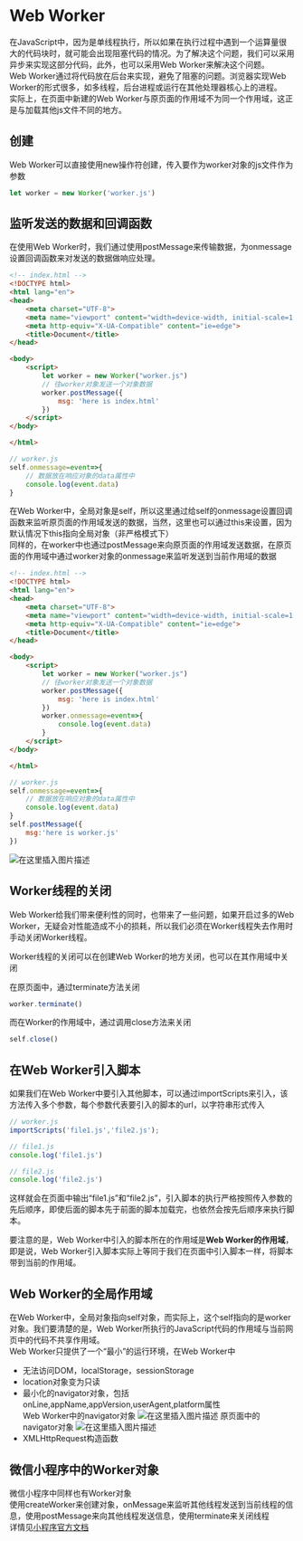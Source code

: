 # Web Worker
在JavaScript中，因为是单线程执行，所以如果在执行过程中遇到一个运算量很大的代码块时，就可能会出现阻塞代码的情况。为了解决这个问题，我们可以采用异步来实现这部分代码，此外，也可以采用Web Worker来解决这个问题。  
Web Worker通过将代码放在后台来实现，避免了阻塞的问题。浏览器实现Web Worker的形式很多，如多线程，后台进程或运行在其他处理器核心上的进程。  
实际上，在页面中新建的Web Worker与原页面的作用域不为同一个作用域，这正是与加载其他js文件不同的地方。

## 创建
Web Worker可以直接使用new操作符创建，传入要作为worker对象的js文件作为参数
```javascript
let worker = new Worker('worker.js')
```

## 监听发送的数据和回调函数
在使用Web Worker时，我们通过使用postMessage来传输数据，为onmessage设置回调函数来对发送的数据做响应处理。  
```html
<!-- index.html -->
<!DOCTYPE html>
<html lang="en">
<head>
    <meta charset="UTF-8">
    <meta name="viewport" content="width=device-width, initial-scale=1.0">
    <meta http-equiv="X-UA-Compatible" content="ie=edge">
    <title>Document</title>
</head>

<body>
    <script>
        let worker = new Worker("worker.js")
        // 往worker对象发送一个对象数据
        worker.postMessage({
            msg: 'here is index.html'
        })
    </script>
</body>

</html>
```
```javascript
// worker.js
self.onmessage=event=>{
    // 数据放在响应对象的data属性中
    console.log(event.data)
}
```
在Web Worker中，全局对象是self，所以这里通过给self的onmessage设置回调函数来监听原页面的作用域发送的数据，当然，这里也可以通过this来设置，因为默认情况下this指向全局对象（非严格模式下）  
同样的，在worker中也通过postMessage来向原页面的作用域发送数据，在原页面的作用域中通过worker对象的onmessage来监听发送到当前作用域的数据

```html
<!-- index.html -->
<!DOCTYPE html>
<html lang="en">
<head>
    <meta charset="UTF-8">
    <meta name="viewport" content="width=device-width, initial-scale=1.0">
    <meta http-equiv="X-UA-Compatible" content="ie=edge">
    <title>Document</title>
</head>

<body>
    <script>
        let worker = new Worker("worker.js")
        // 往worker对象发送一个对象数据
        worker.postMessage({
            msg: 'here is index.html'
        })
        worker.onmessage=event=>{
            console.log(event.data)
        }
    </script>
</body>

</html>
```


```javascript
// worker.js
self.onmessage=event=>{
    // 数据放在响应对象的data属性中
    console.log(event.data)
}
self.postMessage({
    msg:'here is worker.js'
})
```
![在这里插入图片描述](https://img-blog.csdnimg.cn/20191026225059487.png)

## Worker线程的关闭
Web Worker给我们带来便利性的同时，也带来了一些问题，如果开启过多的Web Worker，无疑会对性能造成不小的损耗，所以我们必须在Worker线程失去作用时手动关闭Worker线程。  

Worker线程的关闭可以在创建Web Worker的地方关闭，也可以在其作用域中关闭

在原页面中，通过terminate方法关闭
```javascript
worker.terminate()
```
而在Worker的作用域中，通过调用close方法来关闭
```javascript
self.close()
```

## 在Web Worker引入脚本
如果我们在Web Worker中要引入其他脚本，可以通过importScripts来引入，该方法传入多个参数，每个参数代表要引入的脚本的url，以字符串形式传入  
```javascript
// worker.js
importScripts('file1.js','file2.js');
```

```javascript
// file1.js
console.log('file1.js')
```

```javascript
// file2.js
console.log('file2.js')
```

这样就会在页面中输出“file1.js”和“file2.js”，引入脚本的执行严格按照传入参数的先后顺序，即使后面的脚本先于前面的脚本加载完，也依然会按先后顺序来执行脚本。  

要注意的是，Web Worker中引入的脚本所在的作用域是**Web Worker的作用域**，即是说，Web Worker引入脚本实际上等同于我们在页面中引入脚本一样，将脚本带到当前的作用域。  


## Web Worker的全局作用域
在Web Worker中，全局对象指向self对象，而实际上，这个self指向的是worker对象。我们要清楚的是，Web Worker所执行的JavaScript代码的作用域与当前网页中的代码不共享作用域。  
Web Worker只提供了一个“最小”的运行环境，在Web Worker中
* 无法访问DOM，localStorage，sessionStorage
* location对象变为只读
* 最小化的navigator对象，包括onLine,appName,appVersion,userAgent,platform属性  
Web Worker中的navigator对象
![在这里插入图片描述](https://img-blog.csdnimg.cn/2019102623031989.png?x-oss-process=image/watermark,type_ZmFuZ3poZW5naGVpdGk,shadow_10,text_aHR0cHM6Ly9ibG9nLmNzZG4ubmV0L3plbXByb2dyYW0=,size_16,color_FFFFFF,t_70)
原页面中的navigator对象
![在这里插入图片描述](https://img-blog.csdnimg.cn/20191026230325183.png?x-oss-process=image/watermark,type_ZmFuZ3poZW5naGVpdGk,shadow_10,text_aHR0cHM6Ly9ibG9nLmNzZG4ubmV0L3plbXByb2dyYW0=,size_16,color_FFFFFF,t_70)
* XMLHttpRequest构造函数

## 微信小程序中的Worker对象
微信小程序中同样也有Worker对象  
使用createWorker来创建对象，onMessage来监听其他线程发送到当前线程的信息，使用postMessage来向其他线程发送信息，使用terminate来关闭线程  
详情见[小程序官方文档](https://developers.weixin.qq.com/miniprogram/dev/api/worker/wx.createWorker.html)